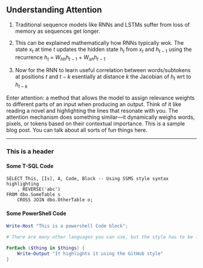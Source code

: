 ## Understanding Attention

1. Traditional sequence models like RNNs and LSTMs suffer from loss of memory as sequences get longer.
2. This can be explained mathematically how RNNs typically wok. The state $`x_t`$ at time $`t`$ updates the hidden state $h_{t}$ from  $`x_t`$ and $h_{t-1}$ using the  recurrence  $`h_t`$ = $`W_{hh}`$$`h_{t-1}`$  + $`W_{xh}`$$`h_{t-1}`$

3. Now for the RNN to learn useful correlation between words/subtokens at positions $`t`$ and $`t-k`$ esentially at distance $`k`$ the Jacobian of $`h_t`$ wrt to  $`h_{t-k}`$


    
Enter attention: a method that allows the model to assign relevance weights to different parts of an input when producing an output.
Think of it like reading a novel and highlighting the lines that resonate with you. The attention mechanism does something similar—it dynamically weighs words, pixels, or tokens based on their contextual importance.
This is a sample blog post. You can talk about all sorts of fun things here.

---

### This is a header

#### Some T-SQL Code

```tsql
SELECT This, [Is], A, Code, Block -- Using SSMS style syntax highlighting
    , REVERSE('abc')
FROM dbo.SomeTable s
    CROSS JOIN dbo.OtherTable o;
```

#### Some PowerShell Code

```powershell
Write-Host "This is a powershell Code block";

# There are many other languages you can use, but the style has to be loaded first

ForEach ($thing in $things) {
    Write-Output "It highlights it using the GitHub style"
}
```
